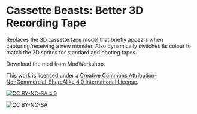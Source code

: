# Cassette Beasts: Better 3D Recording Tape
Replaces the 3D cassette tape model that briefly appears when capturing/receiving a new monster. Also dynamically switches its colour to match the 2D sprites for standard and bootleg tapes.

Download the mod from ModWorkshop.

This work is licensed under a
[Creative Commons Attribution-NonCommercial-ShareAlike 4.0 International License][cc-by-nc-sa].

[![CC BY-NC-SA 4.0][cc-by-nc-sa-image]][cc-by-nc-sa]

[cc-by-nc-sa]: http://creativecommons.org/licenses/by-nc-sa/4.0/
[cc-by-nc-sa-image]: https://licensebuttons.net/l/by-nc-sa/4.0/88x31.png

![CC BY-NC-SA](https://img.shields.io/badge/License-CC%20BY--NC--SA%204.0-lightgrey.svg)
